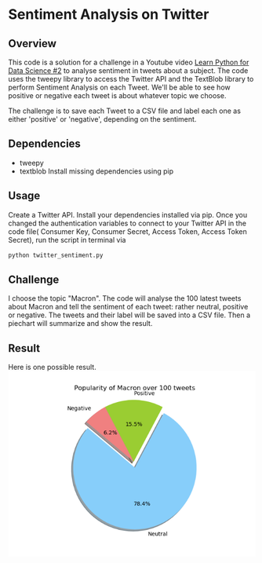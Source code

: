 # Sentiment Analysis on Twitter

## Overview

This code is a solution for a challenge in a Youtube video [Learn Python for Data Science #2](https://www.youtube.com/watch?v=o_OZdbCzHUA&list=PL2-dafEMk2A6QKz1mrk1uIGfHkC1zZ6UU&index=2) to analyse sentiment in tweets about a subject. 
The code uses the tweepy library to access the Twitter API and the TextBlob library to perform Sentiment Analysis on each Tweet. 
We'll be able to see how positive or negative each tweet is about whatever topic we choose.

The challenge is to save each Tweet to a CSV file and label each one as either 'positive' or 'negative', depending on the sentiment. 

## Dependencies

- tweepy 
- textblob 
Install missing dependencies using pip

## Usage

Create a Twitter API. 
Install your dependencies installed via pip.
Once you changed the authentication variables to connect to your Twitter API in the code file( Consumer Key, Consumer Secret, Access Token, Access Token Secret), run the script in terminal via

```python 
python twitter_sentiment.py
```

## Challenge 

I choose the topic "Macron". 
The code will analyse the 100 latest tweets about Macron and tell the sentiment of each tweet: rather neutral, positive or negative. 
The tweets and their label will be saved into a CSV file. 
Then a piechart will summarize and show the result. 

## Result 

Here is one possible result.  
![PieChart](/images/Piechart.png)




